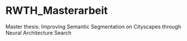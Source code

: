 # RWTH_Masterarbeit
Master thesis: Improving Semantic Segmentation on Cityscapes through Neural Architecture Search
